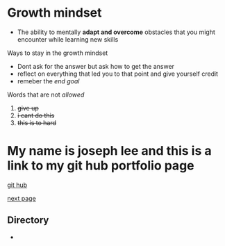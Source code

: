 
# Growth mindset
- The ability to mentally **adapt and overcome** obstacles that you might encounter while learning new skills


Ways to stay in the growth mindset 
- Dont ask for the answer but ask how to get the answer 
- reflect on everything that led you to that point and give yourself credit
- remeber the *end goal* 


Words that are not *allowed* 
1. ~~give up~~
2. ~~i cant do this~~
3. ~~this is to hard~~

# My name is joseph lee and this is a link to my git hub portfolio page
[git hub](https://github.com/josephlee3454/learning-journal)

[next page](https://josephlee3454.github.io/learning-journal/learningmarkdown)

## Directory
* 